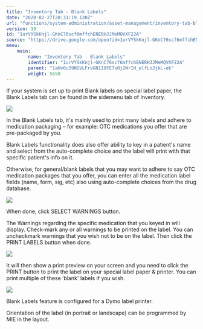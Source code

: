 ```yaml
---
title: "Inventory Tab - Blank Labels"
date: "2020-02-27T20:31:19.130Z"
url: "functions/system-administration/asset-management/inventory-tab-blank-labels.html"
version: 19
id: "1urVYSkKnjl-GKnC76scf6mffchENERHJJMeMQVXF22A"
source: "https://drive.google.com/open?id=1urVYSkKnjl-GKnC76scf6mffchENERHJJMeMQVXF22A"
menu:
    main:
        name: "Inventory Tab - Blank Labels"
        identifier: "1urVYSkKnjl-GKnC76scf6mffchENERHJJMeMQVXF22A"
        parent: "1aHv0u59NGVLFrvGN1I8FETs0j2WrIH_elfLoJjkL-ek"
        weight: 5650
---
```

If your system is set up to print Blank labels on special label paper, the Blank Labels tab can be found in the sidemenu tab of Inventory.

![](inventory-tab-blank-labels.images/image1.png)

In the Blank Labels tab, it's mainly used to print many labels and adhere to medication packaging – for example: OTC medications you offer that are pre-packaged by you.

Blank Labels functionality does also offer ability to key in a patient's name and select from the auto-complete choice and the label will print with that specific patient's info on it.

Otherwise, for general/blank labels that you may want to adhere to say OTC medication packages that you offer, you can enter all the medication label fields (name, form, sig, etc) also using auto-complete choices from the drug database.

![](inventory-tab-blank-labels.images/image2.png)

When done, click SELECT WARNINGS button.

The Warnings regarding the specific medication that you keyed in will display. Check-mark any or all warnings to be printed on the label. You can uncheckmark warnings that you wish not to be on the label. Then click the PRINT LABELS button when done.

![](inventory-tab-blank-labels.images/image3.png)

It will then show a print preview on your screen and you need to click the PRINT button to print the label on your special label paper & printer. You can print multiple of these ‘blank' labels if you wish.

![](inventory-tab-blank-labels.images/image4.png)

Blank Labels feature is configured for a Dymo label printer.

Orientation of the label (in portrait or landscape) can be programmed by MIE in the layout.

